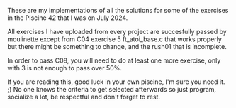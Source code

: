 These are my implementations of all the solutions for some of the exercises in the Piscine 42 that I was on July 2024. 

All exercises I have uploaded from every project are succesfully passed by moulinette except from C04 exercise 5 ft_atoi_base.c that works properly but there might be something to change, and the rush01 that is incomplete.

In order to pass C08, you will need to do at least one more exercise, only with 3 is not enough to pass over 50%.

If you are reading this, good luck in your own piscine, I'm sure you need it. ;) No one knows the criteria to get selected afterwards so just program, socialize a lot, be respectful and don't forget to rest.
